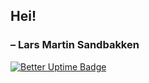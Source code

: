 ## Hei!

### – Lars Martin Sandbakken

[![Better Uptime Badge](https://betteruptime.com/status-badges/v1/monitor/elvw.svg)](https://betteruptime.com/?utm_source=status_badge)